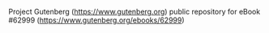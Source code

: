 Project Gutenberg (https://www.gutenberg.org) public repository for
eBook #62999 (https://www.gutenberg.org/ebooks/62999)
